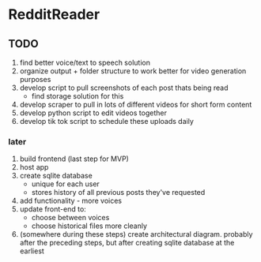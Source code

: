 # RedditReader

## TODO

1. find better voice/text to speech solution
1. organize output + folder structure to work better for video generation purposes
1. develop script to pull screenshots of each post thats being read
   - find storage solution for this
1. develop scraper to pull in lots of different videos for short form content
1. develop python script to edit videos together
1. develop tik tok script to schedule these uploads daily

### later

1. build frontend (last step for MVP)
1. host app
1. create sqlite database
   - unique for each user
   - stores history of all previous posts they've requested
1. add functionality - more voices
1. update front-end to:
   - choose between voices
   - choose historical files more cleanly
1. (somewhere during these steps) create architectural diagram. probably after the preceding steps, but after creating sqlite database at the earliest
